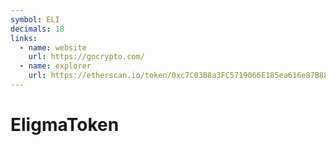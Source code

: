 ```yaml
---
symbol: ELI
decimals: 18
links:
  - name: website
    url: https://gocrypto.com/
  - name: explorer
    url: https://etherscan.io/token/0xc7C03B8a3FC5719066E185ea616e87B88eba44a3
---
```


# EligmaToken
